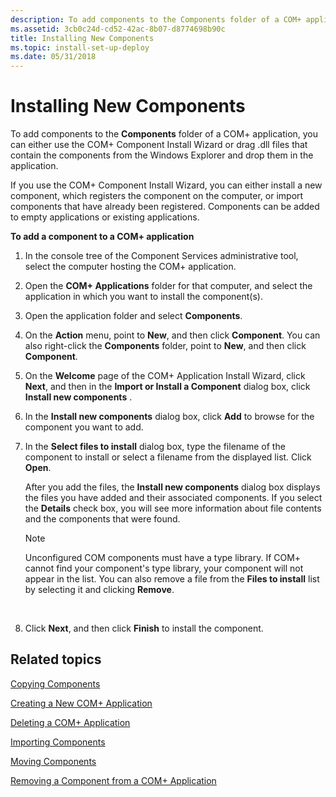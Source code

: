```yaml
---
description: To add components to the Components folder of a COM+ application, you can either use the COM+ Component Install Wizard or drag .dll files that contain the components from the Windows Explorer and drop them in the application.
ms.assetid: 3cb0c24d-cd52-42ac-8b07-d8774698b90c
title: Installing New Components
ms.topic: install-set-up-deploy
ms.date: 05/31/2018
---
```


# Installing New Components

To add components to the **Components** folder of a COM+ application, you can either use the COM+ Component Install Wizard or drag .dll files that contain the components from the Windows Explorer and drop them in the application.

If you use the COM+ Component Install Wizard, you can either install a new component, which registers the component on the computer, or import components that have already been registered. Components can be added to empty applications or existing applications.

**To add a component to a COM+ application**

1.  In the console tree of the Component Services administrative tool, select the computer hosting the COM+ application.

2.  Open the **COM+ Applications** folder for that computer, and select the application in which you want to install the component(s).

3.  Open the application folder and select **Components**.

4.  On the **Action** menu, point to **New**, and then click **Component**. You can also right-click the **Components** folder, point to **New**, and then click **Component**.

5.  On the **Welcome** page of the COM+ Application Install Wizard, click **Next**, and then in the **Import or Install a Component** dialog box, click **Install new components** .

6.  In the **Install new components** dialog box, click **Add** to browse for the component you want to add.

7.  In the **Select files to install** dialog box, type the filename of the component to install or select a filename from the displayed list. Click **Open**.

    After you add the files, the **Install new components** dialog box displays the files you have added and their associated components. If you select the **Details** check box, you will see more information about file contents and the components that were found.

    > [!Note]  
    > Unconfigured COM components must have a type library. If COM+ cannot find your component's type library, your component will not appear in the list. You can also remove a file from the **Files to install** list by selecting it and clicking **Remove**.

     

8.  Click **Next**, and then click **Finish** to install the component.

## Related topics

<dl> <dt>

[Copying Components](copying-components.md)
</dt> <dt>

[Creating a New COM+ Application](creating-a-new-com--application.md)
</dt> <dt>

[Deleting a COM+ Application](deleting-a-com--application.md)
</dt> <dt>

[Importing Components](importing-components.md)
</dt> <dt>

[Moving Components](moving-components.md)
</dt> <dt>

[Removing a Component from a COM+ Application](removing-a-component-from-a-com--application.md)
</dt> </dl>

 

 



